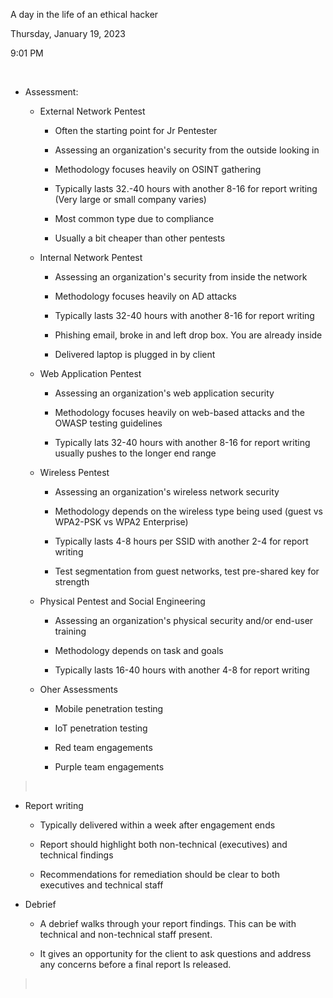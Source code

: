 A day in the life of an ethical hacker

Thursday, January 19, 2023

9:01 PM

 

-   Assessment:

    -   External Network Pentest

        -   Often the starting point for Jr Pentester

        -   Assessing an organization\'s security from the outside looking in

        -   Methodology focuses heavily on OSINT gathering

        -   Typically lasts 32.-40 hours with another 8-16 for report writing (Very large or small company varies)

        -   Most common type due to compliance

        -   Usually a bit cheaper than other pentests

    -   Internal Network Pentest

        -   Assessing an organization\'s security from inside the network

        -   Methodology focuses heavily on AD attacks

        -   Typically lasts 32-40 hours with another 8-16 for report writing

        -   Phishing email, broke in and left drop box. You are already inside

        -   Delivered laptop is plugged in by client

    -   Web Application Pentest

        -   Assessing an organization\'s web application security

        -   Methodology focuses heavily on web-based attacks and the OWASP testing guidelines

        -   Typically lats 32-40 hours with another 8-16 for report writing usually pushes to the longer end range

    -   Wireless Pentest

        -   Assessing an organization\'s wireless network security

        -   Methodology depends on the wireless type being used (guest vs WPA2-PSK vs WPA2 Enterprise)

        -   Typically lasts 4-8 hours per SSID with another 2-4 for report writing

        -   Test segmentation from guest networks, test pre-shared key for strength

    -   Physical Pentest and Social Engineering

        -   Assessing an organization\'s physical security and/or end-user training

        -   Methodology depends on task and goals

        -   Typically lasts 16-40 hours with another 4-8 for report writing

    -   Oher Assessments

        -   Mobile penetration testing

        -   IoT penetration testing

        -   Red team engagements

        -   Purple team engagements

>  

-   Report writing

    -   Typically delivered within a week after engagement ends

    -   Report should highlight both non-technical (executives) and technical findings

    -   Recommendations for remediation should be clear to both executives and technical staff

-   Debrief

    -   A debrief walks through your report findings. This can be with technical and non-technical staff present.

    -   It gives an opportunity for the client to ask questions and address any concerns before a final report Is released.

>  

